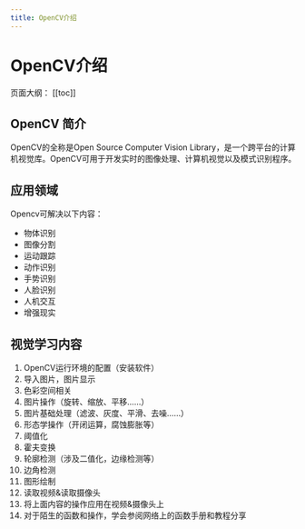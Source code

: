 ```yaml
---
title: OpenCV介绍
---
```

# OpenCV介绍

页面大纲：
[[toc]]

## OpenCV 简介

OpenCV的全称是Open Source Computer Vision Library，是一个跨平台的计算机视觉库。OpenCV可用于开发实时的图像处理、计算机视觉以及模式识别程序。

## 应用领域

Opencv可解决以下内容：

- 物体识别
- 图像分割
- 运动跟踪
- 动作识别
- 手势识别
- 人脸识别
- 人机交互
- 增强现实

## 视觉学习内容

1. OpenCV运行环境的配置（安装软件）
2. 导入图片，图片显示
3. 色彩空间相关
4. 图片操作（旋转、缩放、平移……）
5. 图片基础处理（滤波、灰度、平滑、去噪……）
6. 形态学操作（开闭运算，腐蚀膨胀等）
7. 阈值化
8. 霍夫变换
9. 轮廓检测（涉及二值化，边缘检测等）
10. 边角检测
11. 图形绘制
12. 读取视频&读取摄像头
13. 将上面内容的操作应用在视频&摄像头上
14. 对于陌生的函数和操作，学会参阅网络上的函数手册和教程分享
